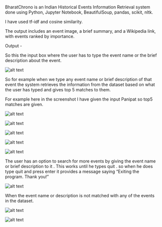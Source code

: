 BharatChrono is an Indian Historical Events Information Retrieval system done using Python, Jupyter Notebook, BeautifulSoup, pandas, scikit, nltk.

I have used tf-idf and cosine similarity.

The output includes an event image, a brief summary, and a Wikipedia link, with events ranked by importance.

Output - 

So this the input box where the user has to type the event name or the brief description about 
the event. 

![alt text](https://drive.google.com/file/d/1L34e6WRWZp2eEEr4fEj8YUhN5KWr_yCq/view?usp=sharing)

So for example when we type any event name or brief description of that event the system 
retrieves the information from the dataset based on what the user has typed and gives top 5 
matches to them.

For example here in the screenshot I have given the input Panipat so top5 matches are given.

![alt text](https://drive.google.com/file/d/1eakWlVP_p22mdxnQUAEUnuzLnfTCikn5/view?usp=drive_link)

![alt text](https://drive.google.com/file/d/1Z48NYMyP7mGYicW2Rp_leUJEBg3h9lzE/view?usp=drive_link)

![alt text](https://drive.google.com/file/d/1HBkZ8bJLhkXFP7O-cUd8z06zOzYzKuZ3/view?usp=drive_link)

![alt text](https://drive.google.com/file/d/19pc9hpTL3lI0sismTKSm5423rRR9Wo5z/view?usp=drive_link)

![alt text](https://drive.google.com/file/d/1GDsoKVrhatUH3-AsMMd_azWy71BFm_g4/view?usp=drive_link)

The user has an option to search for more events by giving the event name or brief description 
to it . This works until he types quit . so when he does type quit and press enter it provides a 
message saying “Exiting the program. Thank you!” 

![alt text](https://drive.google.com/file/d/1yqwwXeGSTZVGZtlbISgT-GvFRgmPjaKE/view?usp=drive_link)

When the event name or description is not matched with any of the events in the dataset.

![alt text](https://drive.google.com/file/d/1A6nSj58Yc8mVeiJ7tB55kT6UOnc950rh/view?usp=drive_link)

![alt text](https://drive.google.com/file/d/1O6akpxdAefKFk27VIynsRz9HyBhlUakJ/view?usp=drive_link)
